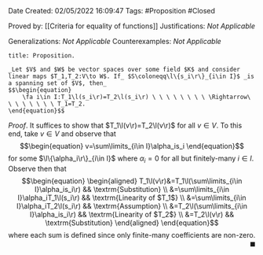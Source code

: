 <br />
<br />

Date Created: 02/05/2022 16:09:47
Tags: #Proposition #Closed

Proved by: [[Criteria for equality of functions]]
Justifications: _Not Applicable_

Generalizations: _Not Applicable_
Counterexamples: _Not Applicable_

``` ad-Proposition
title: Proposition.

_Let $V$ and $W$ be vector spaces over some field $K$ and consider linear maps $T_1,T_2:V\to W$. If_ $S\coloneqq\l\{s_i\r\}_{i\in I}$ _is a spanning set of $V$, then_
$$\begin{equation}
    \fa i\in I:T_1\l(s_i\r)=T_2\l(s_i\r) \ \ \ \ \ \ \ \ \Rightarrow\ \ \ \ \ \ \ \ T_1=T_2.
\end{equation}$$

```

_Proof_. It suffices to show that $T_1\l(v\r)=T_2\l(v\r)$ for all $v\in V$. To this end, take $v\in V$ and observe that
$$\begin{equation}
    v=\sum\limits_{i\in I}\alpha_is_i
\end{equation}$$
for some $\l\{\alpha_i\r\}_{i\in I}$ where $\alpha_i=0$ for all but finitely-many $i\in I$. Observe then that
$$\begin{equation}
    \begin{aligned}
        T_1\l(v\r)&=T_1\l(\sum\limits_{i\in I}\alpha_is_i\r) && \textrm{Substitution} \\
        &=\sum\limits_{i\in I}\alpha_iT_1\l(s_i\r) && \textrm{Linearity of $T_1$} \\
        &=\sum\limits_{i\in I}\alpha_iT_2\l(s_i\r) && \textrm{Assumption} \\
        &=T_2\l(\sum\limits_{i\in I}\alpha_is_i\r) && \textrm{Linearity of $T_2$} \\
        &=T_2\l(v\r) && \textrm{Substitution}
    \end{aligned}
\end{equation}$$
where each sum is defined since only finite-many coefficients are non-zero.<span style="float:right;">$\blacksquare$</span>
